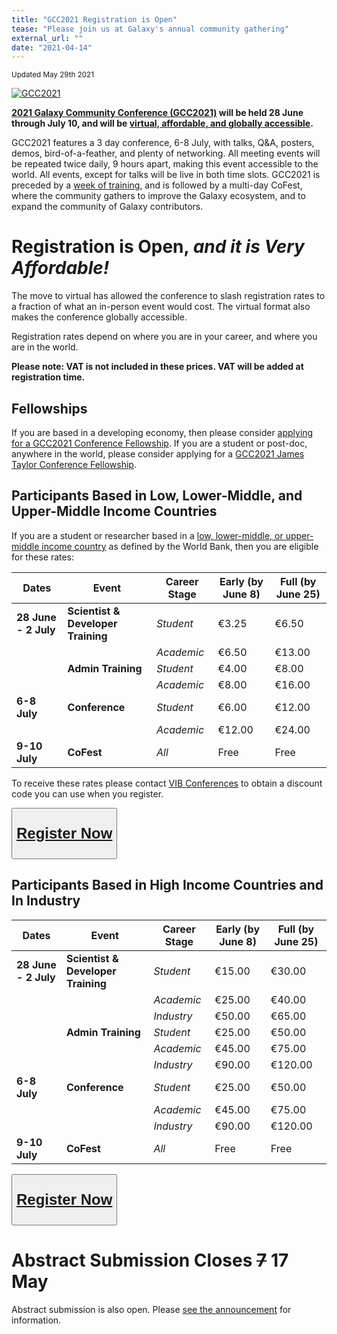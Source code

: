 ```yaml
---
title: "GCC2021 Registration is Open"
tease: "Please join us at Galaxy's annual community gathering"
external_url: ""
date: "2021-04-14"
---
```


<small>Updated May 29th 2021</small>

<a href="https://www.vibconferences.be/events/gcc2021-virtual-edition"><img src="/src/events/gcc2021/gcc2021-logo-wide.png" alt="GCC2021" class="float-right" style="max-width: 24rem" /></a>

**[2021 Galaxy Community Conference (GCC2021)](https://www.vibconferences.be/events/gcc2021-virtual-edition)  will be held 28 June through July 10, and will be [virtual, affordable, and globally accessible](/src/news/2021-02-gcc-virtual/index.md).**

GCC2021 features a 3 day conference, 6-8 July, with talks, Q&A, posters, demos, bird-of-a-feather, and plenty of networking.  All meeting events will be repeated twice daily, 9 hours apart, making this event accessible to the world.  All events, except for talks will be live in both time slots.  GCC2021 is preceded by a [week of training](/src/events/gcc2021/training/index.md), and is followed by a multi-day CoFest, where the community gathers to improve the Galaxy ecosystem, and to expand the community of Galaxy contributors.

# Registration is Open, *and it is Very Affordable!*

The move to virtual has allowed the conference to slash registration rates to a fraction of what an in-person event would cost.  The virtual format also makes the conference globally accessible.

Registration rates depend on where you are in your career, and where you are in the world.

**Please note: VAT is not included in these prices.  VAT will be added at registration time.**

## Fellowships

If you are based in a developing economy, then please consider [applying for a GCC2021 Conference Fellowship](/src/news/2021-04-gcc-fellowships/index.md).  If you are a student or post-doc, anywhere in the world, please consider applying for a [GCC2021 James Taylor Conference Fellowship](/src/news/2021-05-gcc-jxtx/index.md).

## Participants Based in Low, Lower-Middle, and Upper-Middle Income Countries

If you are a student or researcher based in a [low, lower-middle, or upper-middle income country](https://docs.google.com/document/d/1aFR1b8Al0DE0Ovn1pFJYlLchVUl2At82Dt4MRudvtRY/edit?usp=sharing) as defined by the World Bank, then you are eligible for these rates:

| Dates | Event | Career Stage | Early (by June 8) | Full (by June 25) |
| --- | --- | --- | --- | --- |
| **28 June - 2 July** | **Scientist & Developer Training** | *Student* | €3.25 | €6.50 |
| | | *Academic* | €6.50 | €13.00 |
| | **Admin Training** | *Student* | €4.00 | €8.00 |
| | | *Academic* | €8.00 | €16.00 |
| **6-8 July** | **Conference** | *Student* | €6.00 | €12.00 |
| | | *Academic* | €12.00 | €24.00 |
| **9-10 July** | **CoFest** | *All* | Free | Free |

To receive these rates please contact [VIB Conferences](mailto:conferences@vib.be)  to obtain a discount code you can use when you register.

<div class="text-center">
<button type="button" class="btn btn-secondary" style="font-size: x-large; font-weight: 600;">

[Register Now](https://www.vibconferences.be/events/gcc2021-virtual-edition#tickers-anchor)

</button>
</div>


## Participants Based in High Income Countries and In Industry

| Dates | Event | Career Stage | Early (by June 8) | Full (by June 25) |
| --- | --- | --- | --- | --- |
| **28 June - 2 July** | **Scientist & Developer Training** | *Student* | €15.00 | €30.00 |
| | | *Academic* | €25.00 | €40.00 |
| | | *Industry* | €50.00 | €65.00 |
| | **Admin Training** | *Student* | €25.00 | €50.00 |
| | | *Academic* | €45.00 | €75.00 |
| | | *Industry* | €90.00 | €120.00 |
| **6-8 July** | **Conference** | *Student* | €25.00 | €50.00 |
| | | *Academic* | €45.00 | €75.00 |
| | | *Industry* | €90.00 | €120.00 |
| **9-10 July** | **CoFest** | *All* | Free | Free |

<div class="text-center">
<button type="button" class="btn btn-secondary" style="font-size: x-large; font-weight: 600;">

[Register Now](https://www.vibconferences.be/events/gcc2021-virtual-edition#tickers-anchor)

</button>
</div>


# Abstract Submission Closes ~~7~~ 17 May

Abstract submission is also open.  Please [see the announcement](/src/news/2021-04-gcc-abstracts/index.md) for information.
